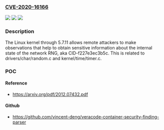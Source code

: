 ### [CVE-2020-16166](https://cve.mitre.org/cgi-bin/cvename.cgi?name=CVE-2020-16166)
![](https://img.shields.io/static/v1?label=Product&message=n%2Fa&color=blue)
![](https://img.shields.io/static/v1?label=Version&message=n%2Fa&color=blue)
![](https://img.shields.io/static/v1?label=Vulnerability&message=n%2Fa&color=brighgreen)

### Description

The Linux kernel through 5.7.11 allows remote attackers to make observations that help to obtain sensitive information about the internal state of the network RNG, aka CID-f227e3ec3b5c. This is related to drivers/char/random.c and kernel/time/timer.c.

### POC

#### Reference
- https://arxiv.org/pdf/2012.07432.pdf

#### Github
- https://github.com/vincent-deng/veracode-container-security-finding-parser


